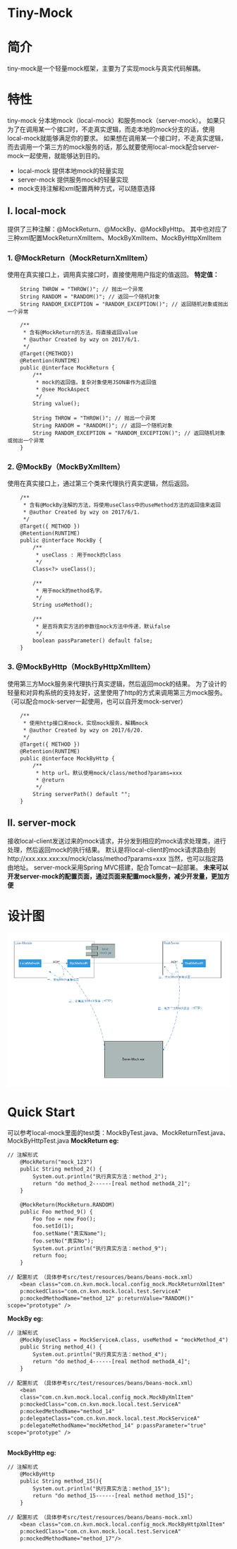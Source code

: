 # Tiny-Mock

# 简介
tiny-mock是一个轻量mock框架，主要为了实现mock与真实代码解耦。

# 特性
tiny-mock 分本地mock（local-mock）和服务mock（server-mock）。
如果只为了在调用某一个接口时，不走真实逻辑，而走本地的mock分支的话，使用local-mock就能够满足你的要求。
如果想在调用某一个接口时，不走真实逻辑，而去调用一个第三方的mock服务的话，那么就要使用local-mock配合server-mock一起使用，就能够达到目的。

* local-mock 提供本地mock的轻量实现
* server-mock 提供服务mock的轻量实现
* mock支持注解和xml配置两种方式，可以随意选择

## I. local-mock
提供了三种注解：@MockReturn、@MockBy、@MockByHttp。
其中也对应了三种xml配置MockReturnXmlItem、MockByXmlItem、MockByHttpXmlItem

### 1. @MockReturn（MockReturnXmlItem）
使用在真实接口上，调用真实接口时，直接使用用户指定的值返回。
**特定值：**
```
	String THROW = "THROW()"; // 抛出一个异常
    String RANDOM = "RANDOM()"; // 返回一个随机对象
    String RANDOM_EXCEPTION = "RANDOM_EXCEPTION()"; // 返回随机对象或抛出一个异常
```

```
	/**
	 * 含有@MockReturn的方法，将直接返回value
	 * @author Created by wzy on 2017/6/1.
	 */
	@Target({METHOD})
	@Retention(RUNTIME)
	public @interface MockReturn {
	    /**
	     * mock的返回值。复杂对象使用JSON串作为返回值
	     * @see MockAspect
	     */
	    String value();
	
	    String THROW = "THROW()"; // 抛出一个异常
	    String RANDOM = "RANDOM()"; // 返回一个随机对象
	    String RANDOM_EXCEPTION = "RANDOM_EXCEPTION()"; // 返回随机对象或抛出一个异常
	}
```


### 2. @MockBy（MockByXmlItem）
使用在真实接口上，通过第三个类来代理执行真实逻辑，然后返回。
```
	/**
	 * 含有@MockBy注解的方法，将使用useClass中的useMethod方法的返回值来返回 
	 * @author Created by wzy on 2017/6/1.
	 */
	@Target({ METHOD })
	@Retention(RUNTIME)
	public @interface MockBy {
		/**
		 * useClass : 用于mock的class
		 */
		Class<?> useClass();
	
		/**
		 * 用于mock的method名字。
		 */
		String useMethod();
	
		/**
		 * 是否将真实方法的参数往mock方法中传递，默认false
		 */
		boolean passParameter() default false;
	}
```

### 3. @MockByHttp（MockByHttpXmlItem）
使用第三方Mock服务来代理执行真实逻辑，然后返回mock的结果。
为了设计的轻量和对异构系统的支持友好，这里使用了http的方式来调用第三方mock服务。（可以配合mock-server一起使用，也可以自开发mock-server）
```
	/**
	 * 使用http接口来mock，实现mock服务，解耦mock
	 * @author Created by wzy on 2017/6/20.
	 */
	@Target({ METHOD })
	@Retention(RUNTIME)
	public @interface MockByHttp {
		/**
		 * http url。默认使用mock/class/method?params=xxx
		 * @return
		 */
		String serverPath() default "";
	}
```

## II. server-mock
接收local-client发送过来的mock请求，并分发到相应的mock请求处理类，进行处理，然后返回mock的执行结果。
默认是将local-client的mock请求路由到http://xxx.xxx.xxx:xx/mock/class/method?params=xxx
当然，也可以指定路由地址。
server-mock采用Spring MVC搭建，配合Tomcat一起部署。
**未来可以开发server-mock的配置页面，通过页面来配置mock服务，减少开发量，更加方便**


# 设计图
![tiny-mock实现原理图](mock方案.png)


# Quick Start
可以参考local-mock里面的test类：MockByTest.java、MockReturnTest.java、MockByHttpTest.java
**MockReturn eg:**
```
// 注解形式
	@MockReturn("mock_123")
	public String method_2() {
		System.out.println("执行真实方法：method_2");
		return "do method_2------[real method methodA_2]";
	}
	
	@MockReturn(MockReturn.RANDOM)
	public Foo method_9() {
		Foo foo = new Foo();
		foo.setId(1);
		foo.setName("真实Name");
		foo.setNo("真实No");
		System.out.println("执行真实方法：method_9");
		return foo;
	}
	
// 配置形式 （具体参考src/test/resources/beans/beans-mock.xml）
	<bean class="com.cn.kvn.mock.local.config_mock.MockReturnXmlItem"
	p:mockedClass="com.cn.kvn.mock.local.test.ServiceA"
	p:mockedMethodName="method_12" p:returnValue="RANDOM()" scope="prototype" />
```

**MockBy eg:**
```
// 注解形式
	@MockBy(useClass = MockServiceA.class, useMethod = "mockMethod_4")
	public String method_4() {
		System.out.println("执行真实方法：method_4");
		return "do method_4------[real method methodA_4]";
	}

// 配置形式 （具体参考src/test/resources/beans/beans-mock.xml）
	<bean
	class="com.cn.kvn.mock.local.config_mock.MockByXmlItem"
	p:mockedClass="com.cn.kvn.mock.local.test.ServiceA"
	p:mockedMethodName="method_14"
	p:delegateClass="com.cn.kvn.mock.local.test.MockServiceA"
	p:delegateMethodName="mockMethod_14" p:passParameter="true" scope="prototype" />
	
```

**MockByHttp eg:**
```
// 注解形式
	@MockByHttp
	public String method_15(){
		System.out.println("执行真实方法：method_15");
		return "do method_15------[real method method_15]";
	}

// 配置形式 （具体参考src/test/resources/beans/beans-mock.xml）
	<bean class="com.cn.kvn.mock.local.config_mock.MockByHttpXmlItem"
	p:mockedClass="com.cn.kvn.mock.local.test.ServiceA"
	p:mockedMethodName="method_17"/>
```